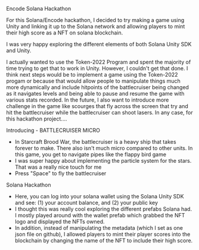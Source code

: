 Encode Solana Hackathon

For this Solana/Encode hackathon, I decided to try making a game using Unity and linking it up to the Solana network and allowing players to mint their high score as a NFT on solana blockchain.

I was very happy exploring the different elements of both Solana Unity SDK and Unity. 

I actually wanted to use the Token-2022 Program and spent the majority of time trying to get that to work in Unity. However, I couldn't get that done. I think next steps would be to implement a game using the Token-2022 progam or because that would allow people to manipulate things much more dynamically and include hitpoints of the battlecruiser being changed as it navigates levels and being able to pause and resume the game with various stats recorded. In the future, I also want to introduce more challenge in the game like scourges that fly across the screen that try and hit the battlecruiser while the battlecruiser can shoot lasers. In any case, for this hackathon project....

Introducing - BATTLECRUISER MICRO

- In Starcraft Brood War, the battlecruiser is a heavy ship that takes forever to make. There also isn't much micro compared to other units. In this game, you get to navigate pipes like the flappy bird game
- I was super happy about implementing the particle system for the stars. That was a really nice touch for me
- Press "Space" to fly the battlecruiser

Solana Hackathon

- Here, you can log into your solana wallet using the Solana Unity SDK and see: (1) your account balance, and (2) your public key
- I thought this was really cool exploring the different prefabs Solana had. I mostly played around with the wallet prefab which grabbed the NFT logo and displayed the NFTs owned.
- In addition, instead of manipulating the metadata (which I set as one json file on github), I allowed players to mint their player scores into the blockchain by changing the name of the NFT to include their high score.

